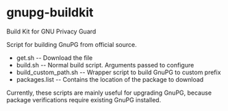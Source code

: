 gnupg-buildkit
==============

Build Kit for GNU Privacy Guard

Script for building GnuPG from official source.

- get.sh -- Download the file
- build.sh -- Normal build script. Arguments passed to configure
- build_custom_path.sh -- Wrapper script to build GnuPG to custom prefix
- packages.list -- Contains the location of the package to download

Currently, these scripts are mainly useful for upgrading GnuPG, because package verifications require existing GnuPG installed.

